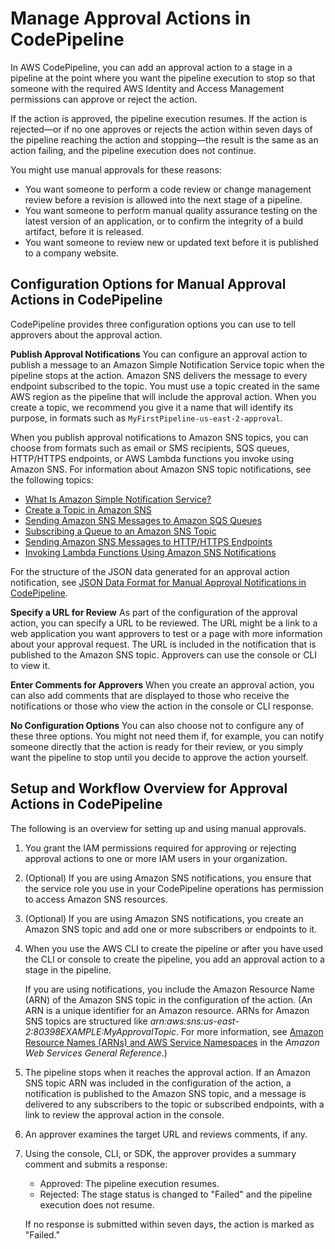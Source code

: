 # Manage Approval Actions in CodePipeline<a name="approvals"></a>

In AWS CodePipeline, you can add an approval action to a stage in a pipeline at the point where you want the pipeline execution to stop so that someone with the required AWS Identity and Access Management permissions can approve or reject the action\. 

If the action is approved, the pipeline execution resumes\. If the action is rejected—or if no one approves or rejects the action within seven days of the pipeline reaching the action and stopping—the result is the same as an action failing, and the pipeline execution does not continue\.

You might use manual approvals for these reasons:
+ You want someone to perform a code review or change management review before a revision is allowed into the next stage of a pipeline\.
+ You want someone to perform manual quality assurance testing on the latest version of an application, or to confirm the integrity of a build artifact, before it is released\.
+ You want someone to review new or updated text before it is published to a company website\.

## Configuration Options for Manual Approval Actions in CodePipeline<a name="approvals-configuration-options"></a>

CodePipeline provides three configuration options you can use to tell approvers about the approval action\. 

**Publish Approval Notifications** You can configure an approval action to publish a message to an Amazon Simple Notification Service topic when the pipeline stops at the action\. Amazon SNS delivers the message to every endpoint subscribed to the topic\. You must use a topic created in the same AWS region as the pipeline that will include the approval action\. When you create a topic, we recommend you give it a name that will identify its purpose, in formats such as `MyFirstPipeline-us-east-2-approval`\. 

When you publish approval notifications to Amazon SNS topics, you can choose from formats such as email or SMS recipients, SQS queues, HTTP/HTTPS endpoints, or AWS Lambda functions you invoke using Amazon SNS\. For information about Amazon SNS topic notifications, see the following topics:
+ [What Is Amazon Simple Notification Service?](https://docs.aws.amazon.com/sns/latest/dg/welcome.html)
+ [Create a Topic in Amazon SNS](https://docs.aws.amazon.com/sns/latest/dg/CreateTopic.html)
+ [Sending Amazon SNS Messages to Amazon SQS Queues](https://docs.aws.amazon.com/sns/latest/dg/SendMessageToSQS.html)
+ [Subscribing a Queue to an Amazon SNS Topic](https://docs.aws.amazon.com/AWSSimpleQueueService/latest/SQSDeveloperGuide/sqssubscribe.html)
+ [Sending Amazon SNS Messages to HTTP/HTTPS Endpoints](https://docs.aws.amazon.com/sns/latest/dg/SendMessageToHttp.html)
+ [Invoking Lambda Functions Using Amazon SNS Notifications](https://docs.aws.amazon.com/sns/latest/dg/sns-lambda.html)

For the structure of the JSON data generated for an approval action notification, see [JSON Data Format for Manual Approval Notifications in CodePipeline](approvals-json-format.md)\.

**Specify a URL for Review** As part of the configuration of the approval action, you can specify a URL to be reviewed\. The URL might be a link to a web application you want approvers to test or a page with more information about your approval request\. The URL is included in the notification that is published to the Amazon SNS topic\. Approvers can use the console or CLI to view it\. 

**Enter Comments for Approvers** When you create an approval action, you can also add comments that are displayed to those who receive the notifications or those who view the action in the console or CLI response\.

**No Configuration Options** You can also choose not to configure any of these three options\. You might not need them if, for example, you can notify someone directly that the action is ready for their review, or you simply want the pipeline to stop until you decide to approve the action yourself\. 

## Setup and Workflow Overview for Approval Actions in CodePipeline<a name="approvals-overview"></a>

The following is an overview for setting up and using manual approvals\. 

1. You grant the IAM permissions required for approving or rejecting approval actions to one or more IAM users in your organization\. 

1. \(Optional\) If you are using Amazon SNS notifications, you ensure that the service role you use in your CodePipeline operations has permission to access Amazon SNS resources\. 

1. \(Optional\) If you are using Amazon SNS notifications, you create an Amazon SNS topic and add one or more subscribers or endpoints to it\. 

1. When you use the AWS CLI to create the pipeline or after you have used the CLI or console to create the pipeline, you add an approval action to a stage in the pipeline\. 

   If you are using notifications, you include the Amazon Resource Name \(ARN\) of the Amazon SNS topic in the configuration of the action\. \(An ARN is a unique identifier for an Amazon resource\. ARNs for Amazon SNS topics are structured like *arn:aws:sns:us\-east\-2:80398EXAMPLE:MyApprovalTopic*\. For more information, see [Amazon Resource Names \(ARNs\) and AWS Service Namespaces](https://docs.aws.amazon.com/general/latest/gr/aws-arns-and-namespaces.html) in the *Amazon Web Services General Reference*\.\)

1. The pipeline stops when it reaches the approval action\. If an Amazon SNS topic ARN was included in the configuration of the action, a notification is published to the Amazon SNS topic, and a message is delivered to any subscribers to the topic or subscribed endpoints, with a link to review the approval action in the console\.

1. An approver examines the target URL and reviews comments, if any\.

1. Using the console, CLI, or SDK, the approver provides a summary comment and submits a response:
   + Approved: The pipeline execution resumes\.
   + Rejected: The stage status is changed to "Failed" and the pipeline execution does not resume\. 

   If no response is submitted within seven days, the action is marked as "Failed\."